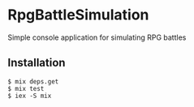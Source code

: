 # RpgBattleSimulation

Simple console application for simulating RPG battles

## Installation

```
$ mix deps.get
$ mix test
$ iex -S mix
```